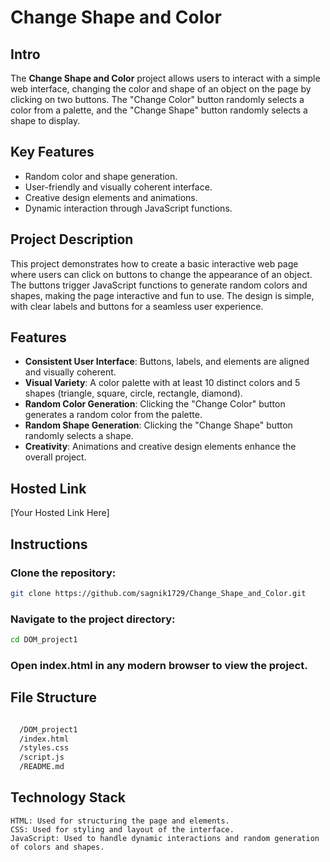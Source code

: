 # Change Shape and Color

## Intro
The **Change Shape and Color** project allows users to interact with a simple web interface, changing the color and shape of an object on the page by clicking on two buttons. The "Change Color" button randomly selects a color from a palette, and the "Change Shape" button randomly selects a shape to display.

## Key Features
- Random color and shape generation.
- User-friendly and visually coherent interface.
- Creative design elements and animations.
- Dynamic interaction through JavaScript functions.

## Project Description
This project demonstrates how to create a basic interactive web page where users can click on buttons to change the appearance of an object. The buttons trigger JavaScript functions to generate random colors and shapes, making the page interactive and fun to use. The design is simple, with clear labels and buttons for a seamless user experience.

## Features
- **Consistent User Interface**: Buttons, labels, and elements are aligned and visually coherent.
- **Visual Variety**: A color palette with at least 10 distinct colors and 5 shapes (triangle, square, circle, rectangle, diamond).
- **Random Color Generation**: Clicking the "Change Color" button generates a random color from the palette.
- **Random Shape Generation**: Clicking the "Change Shape" button randomly selects a shape.
- **Creativity**: Animations and creative design elements enhance the overall project.

## Hosted Link
[Your Hosted Link Here]

## Instructions

### Clone the repository:
```bash
git clone https://github.com/sagnik1729/Change_Shape_and_Color.git
```
### Navigate to the project directory:
```bash
cd DOM_project1

```
### Open index.html in any modern browser to view the project.

## File Structure
```bash 

  /DOM_project1
  /index.html
  /styles.css
  /script.js
  /README.md

```
## Technology Stack
    HTML: Used for structuring the page and elements.
    CSS: Used for styling and layout of the interface.
    JavaScript: Used to handle dynamic interactions and random generation of colors and shapes.


